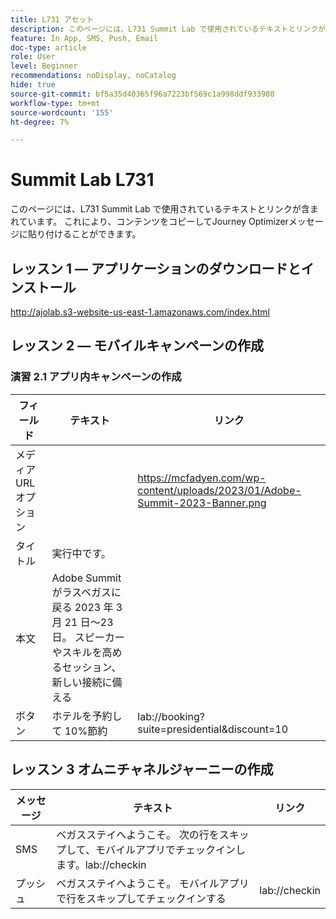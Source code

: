 ```yaml
---
title: L731 アセット
description: このページには、L731 Summit Lab で使用されているテキストとリンクが含まれています。
feature: In App, SMS, Push, Email
doc-type: article
role: User
level: Beginner
recommendations: noDisplay, noCatalog
hide: true
source-git-commit: bf5a35d40365f96a7223bf569c1a998ddf933980
workflow-type: tm+mt
source-wordcount: '155'
ht-degree: 7%

---
```



# Summit Lab L731

このページには、L731 Summit Lab で使用されているテキストとリンクが含まれています。 これにより、コンテンツをコピーしてJourney Optimizerメッセージに貼り付けることができます。

## レッスン 1 — アプリケーションのダウンロードとインストール

http://ajolab.s3-website-us-east-1.amazonaws.com/index.html

## レッスン 2 — モバイルキャンペーンの作成

### 演習 2.1 アプリ内キャンペーンの作成

| フィールド | テキスト | リンク |
|----|----|----|
| メディア URL オプション |  | https://mcfadyen.com/wp-content/uploads/2023/01/Adobe-Summit-2023-Banner.png |
| タイトル | 実行中です。 |  |
| 本文 | Adobe Summitがラスベガスに戻る 2023 年 3 月 21 日～23 日。 スピーカーやスキルを高めるセッション、新しい接続に備える |  |
| ボタン | ホテルを予約して 10%節約 | lab://booking?suite=presidential&amp;discount=10 |


## レッスン 3 オムニチャネルジャーニーの作成

| メッセージ | テキスト | リンク |
|----|----|----|
| SMS | ベガスステイへようこそ。 次の行をスキップして、モバイルアプリでチェックインします。lab://checkin |  |
| プッシュ | ベガスステイへようこそ。 モバイルアプリで行をスキップしてチェックインする | lab://checkin |


